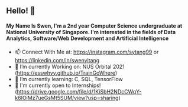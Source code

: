 ## Hello! 👋

#### My Name Is Swen, I'm a 2nd year Computer Science undergraduate at National University of Singapore. I'm interested in the fields of Data Analytics, Software/Web Development and Artificial Intelligence
<!--
**EssWhyy/EssWhyy** is a ✨ _special_ ✨ repository because its `README.md` (this file) appears on your GitHub profile. -->

- 📫 Connect With Me at: https://instagram.com/sytang99 or https://linkedin.com/in/swenyitang
- 🔭 I’m currently Working on: NUS Orbital 2021 (https://esswhyy.github.io/TrainGoWhere)
- 🌱 I’m currently learning: C, SQL, TensorFlow
- 💬 I'm currently open to Internships! (https://drive.google.com/file/d/1KiSbH2NDcCWqY-k6IOiMz7ueGsMt5SUM/view?usp=sharing)
